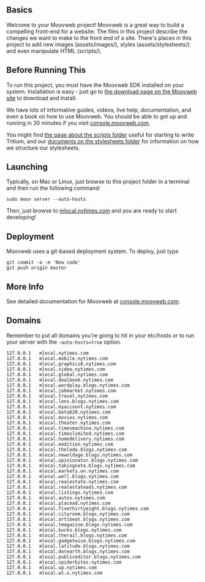 ## Basics

Welcome to your Moovweb project! Moovweb is a great way to build a compelling front-end for a website. The files in this project describe the changes we want to make to the front end of a site. There's places in this project to add new images (assets/images/), styles (assets/stylesheets/) and even manipulate HTML (scripts/).

## Before Running This

To run this project, you must have the Moovweb SDK installed on your system. Installation is easy - just go to [the download page on the Moovweb site](http://console.moovweb.com/download) to download and install.

We have lots of informative guides, videos, live help, documentation, and even a book on how to use Moovweb. You should be able to get up and running in 30 minutes if you visit [console.moovweb.com](http://console.moovweb.com).

You might find [the page about the scripts folder](http://console.moovweb.com/learn/reference/configuration/pages) useful for starting to write Tritium, and our [documents on the stylesheets folder](http://console.moovweb.com/learn/reference/configuration/stylesheet) for information on how we structure our stylesheets.

## Launching

Typically, on Mac or Linux, just browse to this project folder in a terminal and then run the following command:

    sudo moov server --auto-hosts

Then, just browse to [mlocal.nytimes.com](http://mlocal.nytimes.com) and you are ready to start developing!

## Deployment

Moovweb uses a git-based deployment system. To deploy, just type

    git commit -a -m 'New code'
    git push origin master

## More Info

See detailed documentation for Moovweb at [console.moovweb.com](http://console.moovweb.com).

## Domains
Remember to put all domains you're going to hit in your etc/hosts or to run your server with the `-auto-hosts=true` option.


    127.0.0.1   mlocal.nytimes.com
    127.0.0.1   mlocal.mobile.nytimes.com
    127.0.0.1   mlocal.graphics8.nytimes.com
    127.0.0.1   mlocal.video.nytimes.com
    127.0.0.1   mlocal.global.nytimes.com
    127.0.0.1   mlocal.dealbook.nytimes.com
    127.0.0.1   mlocal.wordplay.blogs.nytimes.com
    127.0.0.1   mlocal.jobmarket.nytimes.com
    127.0.0.1   mlocal.travel.nytimes.com
    127.0.0.1   mlocal.lens.blogs.nytimes.com
    127.0.0.1   mlocal.myaccount.nytimes.com
    127.0.0.1   mlocal.beta620.nytimes.com
    127.0.0.1   mlocal.movies.nytimes.com
    127.0.0.1   mlocal.theater.nytimes.com
    127.0.0.1   mlocal.timesmachine.nytimes.com
    127.0.0.1   mlocal.timeslimited.nytimes.com
    127.0.0.1   mlocal.homedelivery.nytimes.com
    127.0.0.1   mlocal.eedition.nytimes.com
    127.0.0.1   mlocal.thelede.blogs.nytimes.com
    127.0.0.1   mlocal.newoldage.blogs.nytimes.com
    127.0.0.1   mlocal.opinionator.blogs.nytimes.com
    127.0.0.1   mlocal.takingnote.blogs.nytimes.com
    127.0.0.1   mlocal.markets.on.nytimes.com
    127.0.0.1   mlocal.well.blogs.nytimes.com
    127.0.0.1   mlocal.realestate.nytimes.com
    127.0.0.1   mlocal.realestateads.nytimes.com
    127.0.0.1   mlocal.listings.nytimes.com
    127.0.0.1   mlocal.autos.nytimes.com
    127.0.0.1   mlocal.placead.nytimes.com
    127.0.0.1   mlocal.fivethirtyeight.blogs.nytimes.com
    127.0.0.1   mlocal.cityroom.blogs.nytimes.com
    127.0.0.1   mlocal.artsbeat.blogs.nytimes.com
    127.0.0.1   mlocal.tmagazine.blogs.nytimes.com
    127.0.0.1   mlocal.bucks.blogs.nytimes.com
    127.0.0.1   mlocal.therail.blogs.nytimes.com
    127.0.0.1   mlocal.gadgetwise.blogs.nytimes.com
    127.0.0.1   mlocal.latitude.blogs.nytimes.com
    127.0.0.1   mlocal.dotearth.blogs.nytimes.com
    127.0.0.1   mlocal.publiceditor.blogs.nytimes.com
    127.0.0.1   mlocal.spiderbites.nytimes.com
    127.0.0.1   mlocal.up.nytimes.com
    127.0.0.1   mlocal.wt.o.nytimes.com

